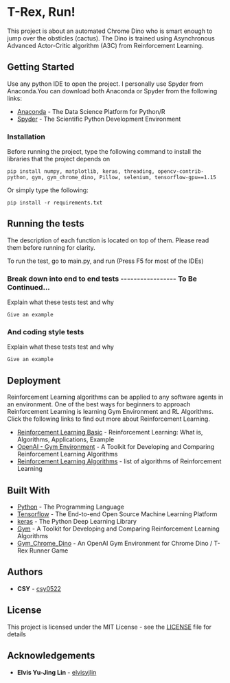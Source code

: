 # T-Rex, Run!

This project is about an automated Chrome Dino who is smart enough to jump over the obsticles (cactus). The Dino is trained using Asynchronous Advanced Actor-Critic algorithm (A3C) from Reinforcement Learning.

## Getting Started

Use any python IDE to open the project. I personally use Spyder from Anaconda.You can download both Anaconda or Spyder from the following links:
* [Anaconda](https://www.anaconda.com/distribution/) - The Data Science Platform for Python/R
* [Spyder](https://www.spyder-ide.org/) - The Scientific Python Development Environment

### Installation

Before running the project, type the following command to install the libraries that the project depends on

```
pip install numpy, matplotlib, keras, threading, opencv-contrib-python, gym, gym_chrome_dino, Pillow, selenium, tensorflow-gpu==1.15
```
Or simply type the following:

```
pip install -r requirements.txt
```

## Running the tests

The description of each function is located on top of them. Please read them before running for clarity.

To run the test, go to main.py, and run (Press F5 for most of the IDEs)

### Break down into end to end tests ----------------- To Be Continued...

Explain what these tests test and why

```
Give an example
```

### And coding style tests

Explain what these tests test and why

```
Give an example
```

## Deployment

Reinforcement Learning algorithms can be applied to any software agents in an environment. One of the best ways for beginners to approach Reinforcement Learning is learning Gym Environment and RL Algorithms. Click the following links to find out more about Reinforcement Learning.

* [Reinforcement Learning Basic](https://www.guru99.com/reinforcement-learning-tutorial.html) - Reinforcement Learning: What is, Algorithms, Applications, Example
* [OpenAI - Gym Environment](https://gym.openai.com/) - A Toolkit for Developing and Comparing Reinforcement Learning Algorithms
* [Reinforcement Learning Algorithms](https://gym.openai.com/) - list of algorithms of Reinforcement Learning

## Built With

* [Python](https://www.python.org/) - The Programming Language
* [Tensorflow](https://www.tensorflow.org/) - The End-to-end Open Source Machine Learning Platform
* [keras](https://keras.io/) - The Python Deep Learning Library
* [Gym](https://gym.openai.com/) - A Toolkit for Developing and Comparing Reinforcement Learning Algorithms
* [Gym_Chrome_Dino](https://pypi.org/project/gym-chrome-dino/) - An OpenAI Gym Environment for Chrome Dino / T-Rex Runner Game

## Authors

* **CSY** - [csy0522](https://github.com/csy0522)

## License

This project is licensed under the MIT License - see the [LICENSE](LICENSE) file for details

## Acknowledgements

* **Elvis Yu-Jing Lin** - [elvisyjlin](https://pypi.org/user/elvisyjlin/)


